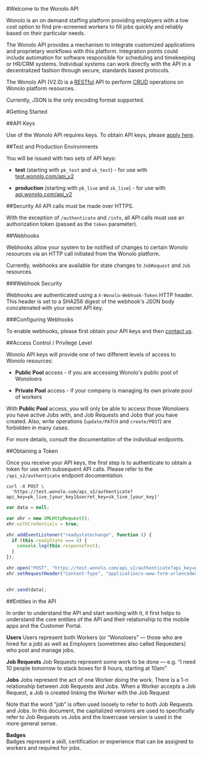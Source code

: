 
#Welcome to the Wonolo API

Wonolo is an on demand staffing platform providing employers with a low cost option to find pre-screened workers to fill jobs quickly and reliably based on their particular needs.

The Wonolo API provides a mechanism to integrate customized applications and proprietary workflows with this platform.  Integration points could include automation for software responsible for scheduling and timekeeping or HR/CRM systems.  Individual systems can work directly with the API in a decentralized fashion through secure, standards based protocols.


The Wonolo API (V2.0) is a <a
href="https://en.wikipedia.org/wiki/Representational_state_transfer">RESTful</a>
API to perform <a
href="https://en.wikipedia.org/wiki/Create,_read,_update_and_delete">CRUD</a>
operations on Wonolo platform resources.

Currently, JSON is the only encoding format supported.

#Getting Started

##API Keys

Use of the Wonolo API requires keys. To obtain API keys, please <a
href="http://bit.ly/1Wk0ekp">apply here</a>.

##Test and Production Environments

You will be issued with two sets of API keys:

- **test** (starting with `pk_test` and `sk_test`) - for use with <a
href="https://test.wonolo.com/api_v2">test.wonolo.com/api_v2</a>

- **production** (starting with `pk_live` and `sk_live`) - for use with <a
href="https://api.wonolo.com/api_v2">api.wonolo.com/api_v2</a>


##Security
All API calls must be made over HTTPS.

With the exception of <code>/authenticate</code> and <code>/info</code>,
all API calls must use an authorization token (passed as the
`token` parameter).

##Webhooks

Webhooks allow your system to be notified of changes to certain Wonolo
resources via an HTTP call initiated from the Wonolo platform.

Currently, webhooks are available for state changes to
`JobRequest` and `Job` resources.

###Webhook Security

Webhooks are authenticated using a <code>X-Wonolo-Webhook-Token</code> HTTP
header.  This header is set to a SHA256 digest of the webhook&#39;s JSON
body concatenated with your secret API key.

###Configuring Webhooks

To enable webhooks, please first obtain your API keys and then <a
href="mailto:support@wonolo.com?subject=Webhooks">contact us</a>.

##Access Control / Privilege Level

Wonolo API keys will provide one of two different levels of access to
Wonolo resources:

- **Public Pool** access - if you are accessing Wonolo&#39;s
public pool of Wonoloers

- **Private Pool** access - if your company is managing its own
private pool of workers

With **Public Pool** access, you will only be able to access
those Wonoloers you have active Jobs with, and Job Requests and Jobs that
you have created. Also, write operations (`update/PATCH` and `create/POST`) are
forbidden in many cases.

For more details, consult the documentation of the individual endpoints.

##Obtaining a Token

Once you receive your API keys, the first step is to authenticate to obtain
a token for use with subsequent API calls. Please refer to the
<code>/api_v2/authenticate</code> endpoint documentation.

```shell
curl -X POST \
  'https://test.wonolo.com/api_v2/authenticate?api_key=pk_live_[your_key]&secret_key=sk_live_[your_key]'
```

```javascript
var data = null;

var xhr = new XMLHttpRequest();
xhr.withCredentials = true;

xhr.addEventListener("readystatechange", function () {
  if (this.readyState === 4) {
    console.log(this.responseText);
  }
});

xhr.open("POST", "https://test.wonolo.com/api_v2/authenticate?api_key=pk_live_[yourkey]&secret_key=sk_live_[yourkey]");
xhr.setRequestHeader("Content-Type", "application/x-www-form-urlencoded");


xhr.send(data);

```

##Entities in the API

In order to understand the API and start working with it, it first helps to understand the core entities of the API and their relationship to the mobile apps and the Customer Portal.

**Users**
Users represent both Workers (or “Wonoloers” — those who are hired for a job) as well as Employers (sometimes also called Requesters) who post and manage jobs.

**Job Requests**
Job Requests represent some work to be done — e.g. “I need 10 people tomorrow to stack boxes for 8 hours, starting at 10am” 
 							
**Jobs**
Jobs represent the act of one Worker doing the work.  There is a 1-n relationship between Job Requests and Jobs.  When a Worker accepts a Job Request, a Job is created linking the Worker with the Job Request
			
Note that the word “job” is often used loosely to refer to both Job Requests and Jobs. In this document, the capitalized versions are used to specifically refer to Job Requests vs Jobs and the lowercase version is used in the more general sense. 

**Badges**						
Badges represent a skill, certification or experience that can be assigned to workers and required for jobs.

